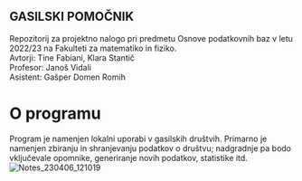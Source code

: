 ## GASILSKI POMOČNIK 

Repozitorij za projektno nalogo pri predmetu Osnove podatkovnih baz v letu 2022/23 na Fakulteti za matematiko in fiziko.  
Avtorji: Tine Fabiani, Klara Stantič  
Profesor: Janoš Vidali  
Asistent: Gašper Domen Romih     

# O programu 
Program je namenjen lokalni uporabi v gasilskih društvih. Primarno je namenjen zbiranju in shranjevanju podatkov o društvu; nadgradnje pa bodo vključevale opomnike, generiranje novih podatkov, statistike itd. 
![Notes_230406_121019](https://user-images.githubusercontent.com/64649001/230348292-47f2f01b-f76f-4b44-a639-149070353e34.jpg)
